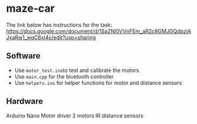 # maze-car

The link below has instructions for the task:
https://docs.google.com/document/d/1SaZNl0VVnFEm_aR2c8GMJGQdpziAJxaRw1_wqC6xl4o/edit?usp=sharing

## Software

- Use `motor_test.ino`to test and calibrate the motors
- Use `main.cpp` for the bluetooth controller
- Use `helpers.ino` for helper functions for motor and distance sensors

## Hardware
Arduino Nano
Motor driver
2 motors
IR distance sensors

